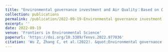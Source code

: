 ```yaml
---
title: "Environmental governance investment and Air Quality：Based on China’s provincial panel data"
collection: publications
permalink: /publication/2022-09-19-Environmental governance investment and Air Quality：Based on China’s provincial panel data
excerpt: ''
date: 2022-09-19
venue: 'Frontiers in Environmental Science'
paperurl: 'https://doi.org/10.3389/fenvs.2022.977036'
citation: 'Wu Z, Zhang C, et al.(2022). &quot;Environmental governance investment and Air Quality：Based on China’s provincial panel data.&quot; <i>Frontiers in Environmental Science </i>. (10),  977036.'
---
```

